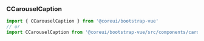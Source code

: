 ### CCarouselCaption

```jsx
import { CCarouselCaption } from '@coreui/bootstrap-vue'
// or
import CCarouselCaption from '@coreui/bootstrap-vue/src/components/carousel/CCarouselCaption'
```

